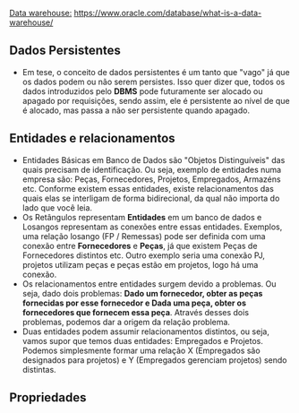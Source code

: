 
[Data warehouse:](https://www.oracle.com/database/what-is-a-data-warehouse/) https://www.oracle.com/database/what-is-a-data-warehouse/
## Dados Persistentes

- Em tese, o conceito de dados persistentes é um tanto que "vago" já que os dados podem ou não serem persistes. Isso quer dizer que, todos os dados introduzidos pelo **DBMS** pode futuramente ser alocado ou apagado por requisições, sendo assim, ele é persistente ao nível de que é alocado, mas passa a não ser persistente quando apagado. 
## Entidades e relacionamentos

- Entidades Básicas em Banco de Dados são "Objetos Distinguíveis" das quais precisam de identificação. Ou seja, exemplo de entidades numa empresa são: Peças, Fornecedores, Projetos, Empregados, Armazéns etc. Conforme existem essas entidades, existe relacionamentos das quais elas se interligam de forma bidirecional, da qual não importa do lado que você leia.
- Os Retângulos representam **Entidades** em um banco de dados e Losangos representam as conexões entre essas entidades. Exemplos, uma relação losango (FP / Remessas) pode ser definida com uma conexão entre **Fornecedores** e **Peças**, já que existem Peças de Fornecedores distintos etc. Outro exemplo seria uma conexão PJ, projetos utilizam peças e peças estão em projetos, logo há uma conexão.
- Os relacionamentos entre entidades surgem devido a problemas. Ou seja, dado dois problemas: **Dado um fornecedor, obter as peças fornecidas por esse fornecedor e Dada uma peça, obter os fornecedores que fornecem essa peça**. Através desses dois problemas, podemos dar a origem da relação problema.
- Duas entidades podem assumir relacionamentos distintos, ou seja, vamos supor que temos duas entidades: Empregados e Projetos. Podemos simplesmente formar uma relação X (Empregados são designados para projetos) e Y (Empregados gerenciam projetos) sendo distintas.

## Propriedades


